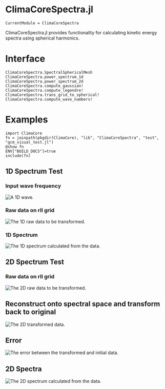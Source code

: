# ClimaCoreSpectra.jl

```@meta
CurrentModule = ClimaCoreSpectra
```

ClimaCoreSpectra.jl provides functionality for calculating kinetic energy spectra using spherical harmonics.

# Interface

```@docs
ClimaCoreSpectra.SpectralSphericalMesh
ClimaCoreSpectra.power_spectrum_1d
ClimaCoreSpectra.power_spectrum_2d
ClimaCoreSpectra.compute_gaussian!
ClimaCoreSpectra.compute_legendre!
ClimaCoreSpectra.trans_grid_to_spherical!
ClimaCoreSpectra.compute_wave_numbers!
```

# Examples

```@example
import ClimaCore
fn = joinpath(pkgdir(ClimaCore), "lib", "ClimaCoreSpectra", "test", "gcm_visual_test.jl")
@show fn
ENV["BUILD_DOCS"]=true
include(fn)
```

## 1D Spectrum Test
### Input wave frequency
![A 1D wave.](1D_spectrum_vs_wave_numbers_plot.png)

### Raw data on rll grid
![The 1D raw data to be transformed.](1D_raw_data_plot.png)
### 1D Spectrum
![The 1D spectrum calculated from the data.](1D_spectrum.png)
## 2D Spectrum Test

### Raw data on rll grid
![The 2D raw data to be transformed.](2d_raw_data_plot.png)
## Reconstruct onto spectral space and transform back to original
![The 2D transformed data.](2d_transformed.png)
## Error
![The error between the transformed and initial data.](error.png)
## 2D Spectra
![The 2D spectrum calculated from the data.](2d_spectra.png)
